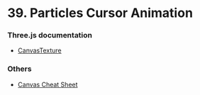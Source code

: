 # 39. Particles Cursor Animation

### Three.js documentation

- [CanvasTexture](https://threejs.org/docs/#api/en/textures/CanvasTexture)

### Others

- [Canvas Cheat Sheet](https://simon.html5.org/dump/html5-canvas-cheat-sheet.html)
